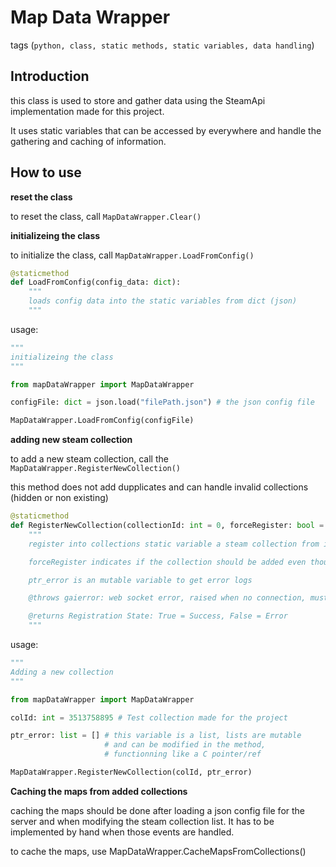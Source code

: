 # Map Data Wrapper

tags (`python, class,
static methods,
static variables,
data handling`)

## Introduction

this class is used to store and gather data using the SteamApi implementation made for this project.

It uses static variables that can be accessed by everywhere and handle the gathering and caching of information.

## How to use

**reset the class**

to reset the class, call `MapDataWrapper.Clear()` 

**initializeing the class**

to initialize the class, call `MapDataWrapper.LoadFromConfig()`

```py
@staticmethod
def LoadFromConfig(config_data: dict):
    """
    loads config data into the static variables from dict (json)
    """
```

usage:

```py
"""
initializeing the class
"""

from mapDataWrapper import MapDataWrapper

configFile: dict = json.load("filePath.json") # the json config file

MapDataWrapper.LoadFromConfig(configFile)

```


**adding new steam collection**

to add a new steam collection, call the `MapDataWrapper.RegisterNewCollection()`

this method does not add dupplicates and can handle invalid collections (hidden or non existing)

```py
@staticmethod
def RegisterNewCollection(collectionId: int = 0, forceRegister: bool = False, ptr_error: list = [])->bool:
    """
    register into collections static variable a steam collection from id

    forceRegister indicates if the collection should be added even though it's already present in the collection list

    ptr_error is an mutable variable to get error logs

    @throws gaierror: web socket error, raised when no connection, must be handled

    @returns Registration State: True = Success, False = Error
    """
```

usage:

```py
"""
Adding a new collection
"""

from mapDataWrapper import MapDataWrapper

colId: int = 3513758895 # Test collection made for the project

ptr_error: list = [] # this variable is a list, lists are mutable
                     # and can be modified in the method,
                     # functionning like a C pointer/ref

MapDataWrapper.RegisterNewCollection(colId, ptr_error)

```

**Caching the maps from added collections**

caching the maps should be done after loading a json config file for the server and when modifying
the steam collection list. It has to be implemented by hand when those events are handled.

to cache the maps, use MapDataWrapper.CacheMapsFromCollections()
